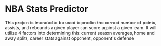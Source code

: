 # NBA Stats Predictor
This project is intended to be used to predict the correct number of points, assists, and rebounds a given player can score against a given team.
It will utilize 4 factors into determining this: current season averages, home and away splits, career stats against opponent, opponent's defense